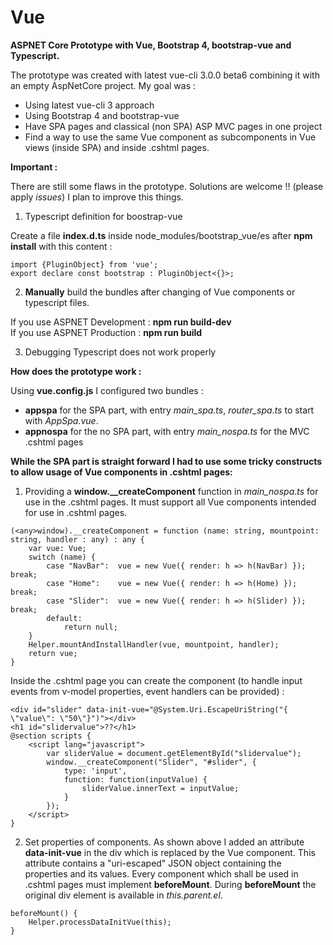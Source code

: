 # Vue
**ASPNET Core Prototype with Vue, Bootstrap 4, bootstrap-vue and Typescript.**

The prototype was created with latest vue-cli 3.0.0 beta6 combining it with an empty AspNetCore project.
My goal was :

- Using latest vue-cli 3 approach
- Using Bootstrap 4 and bootstrap-vue
- Have SPA pages and classical (non SPA) ASP MVC pages in one project
- Find a way to use the same Vue component as subcomponents in Vue views (inside SPA) and inside .cshtml pages.


**Important :**

There are still some flaws in the prototype. Solutions are welcome !! (please apply _issues_)
I plan to improve this things.

1. Typescript definition for boostrap-vue

Create a file **index.d.ts** inside node_modules/bootstrap_vue/es after **npm install** with this content :
```<Typescript>
import {PluginObject} from 'vue';
export declare const bootstrap : PluginObject<{}>;
```

2. **Manually** build the bundles after changing of Vue components or typescript files.

If you use ASPNET Development : **npm run build-dev**<br>
If you use ASPNET Production  : **npm run build**

3. Debugging Typescript does not work properly 

**How does the prototype work :**

Using **vue.config.js** I configured two bundles :
- **appspa** for the SPA part, with entry _main_spa.ts_, _router_spa.ts_ to start with _AppSpa.vue_.
- **appnospa** for the no SPA part, with entry _main_nospa.ts_ for the MVC .cshtml pages

**While the SPA part is straight forward I had to use some tricky constructs to allow usage of Vue components in .cshtml pages:**

1. Providing a **window.__createComponent** function in _main_nospa.ts_ for use in the .cshtml pages. It must support all Vue components intended for use in .cshtml pages.
```<language>
(<any>window).__createComponent = function (name: string, mountpoint: string, handler : any) : any {
    var vue: Vue;
    switch (name) {
        case "NavBar":  vue = new Vue({ render: h => h(NavBar) });  break;
        case "Home":    vue = new Vue({ render: h => h(Home) });    break;
        case "Slider":  vue = new Vue({ render: h => h(Slider) });  break;
        default:
            return null;
    }
    Helper.mountAndInstallHandler(vue, mountpoint, handler);
    return vue;
}
```
Inside the .cshtml page you can create the component (to handle input events from v-model properties, event handlers can be provided) :
```<language>
<div id="slider" data-init-vue="@System.Uri.EscapeUriString("{ \"value\": \"50\"}")"></div>
<h1 id="slidervalue">??</h1>
@section scripts {
    <script lang="javascript">
        var sliderValue = document.getElementById("slidervalue");
        window.__createComponent("Slider", "#slider", {
            type: 'input',
            function: function(inputValue) {
                sliderValue.innerText = inputValue;
            }
        });
    </script>
}
```
2. Set properties of components. As shown above I added an attribute **data-init-vue** in the div which is replaced by the Vue component. This attribute contains a "uri-escaped" JSON object containing the properties and its values. 
Every component which shall be used in .cshtml pages must implement **beforeMount**. During **beforeMount** the original div element is available in _this.$parent.$el_.
```<language>
beforeMount() {
    Helper.processDataInitVue(this);
}
```
   